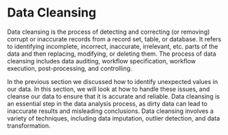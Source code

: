 # Data Cleansing

Data cleansing is the process of detecting and correcting (or removing) corrupt
or inaccurate records from a record set, table, or database. It refers to
identifying incomplete, incorrect, inaccurate, irrelevant, etc. parts of the
data and then replacing, modifying, or deleting them. The process of data
cleansing includes data auditing, workflow specification, workflow execution,
post-processing, and controlling.

In the previous section we discussed how to identify unexpected values in our
data. In this section, we will look at how to handle these issues, and cleanse
our data to ensure that it is accurate and reliable. Data cleansing is an
essential step in the data analysis process, as dirty data can lead to
inaccurate results and misleading conclusions. Data cleansing involves a variety
of techniques, including data imputation, outlier detection, and data
transformation.

<!-- TODO: write ~1000 words -->

<!-- TODO: add 5 activities -->
